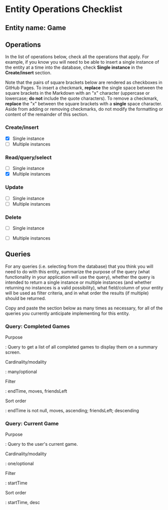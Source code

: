 # Entity Operations Checklist

## Entity name: Game

## Operations

In the list of operations below, check all the operations that apply. For example, if you know you will need to be able to insert a single instance of the entity at a time into the database, check **Single instance** in the **Create/insert** section.

Note that the pairs of square brackets below are rendered as checkboxes in GitHub Pages. To insert a checkmark, **replace** the single space between the square brackets in the Markdown with an "x" character (uppercase or lowercase; **do not** include the quote characters). To remove a checkmark, **replace** the "x" between the square brackets with a **single** space character. Aside from adding or removing checkmarks, do not modify the formatting or content of the remainder of this section.

### Create/insert
    
* [x] Single instance 
* [ ] Multiple instances 
    
### Read/query/select

* [ ] Single instance 
* [x] Multiple instances 

### Update

* [ ] Single instance 
* [ ] Multiple instances 

### Delete

* [ ] Single instance 
* [ ] Multiple instances 


## Queries

For any queries (i.e. selecting from the database) that you think you will need to do with this entity, summarize the purpose of the query (what functionality in your application will use the query), whether the query is intended to return a single instance or multiple instances (and whether returning no instances is a valid possibility), what field/column of your entity will be used as filter criteria, and in what order the results (if multiple) should be returned.

Copy and paste the section below as many times as necessary, for all of the queries you currently anticipate implementing for this entity.

### Query: Completed Games

Purpose

: Query to get a list of all completed games to display them on a summary screen.

Cardinality/modality

: many/optional
 
Filter

: endTime, moves, friendsLeft
 
Sort order

: endTime is not null, moves, ascending; friendsLeft; descending

### Query: Current Game

Purpose

: Query to the user's current game.

Cardinality/modality

: one/optional
 
Filter

: startTime
 
Sort order

: startTime, desc